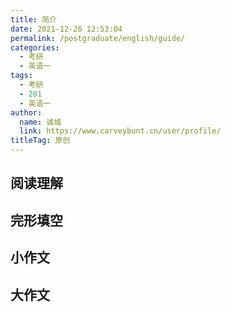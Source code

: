 ```yaml
---
title: 简介
date: 2021-12-26 12:53:04
permalink: /postgraduate/english/guide/
categories: 
  - 考研
  - 英语一
tags: 
  - 考研
  - 201
  - 英语一
author: 
  name: 诚城
  link: https://www.carveybunt.cn/user/profile/
titleTag: 原创
---
```

## 阅读理解
## 完形填空
## 小作文
## 大作文